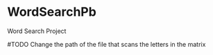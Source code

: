 # WordSearchPb
Word Search Project

#TODO
Change the path of the file that scans the letters in the matrix
